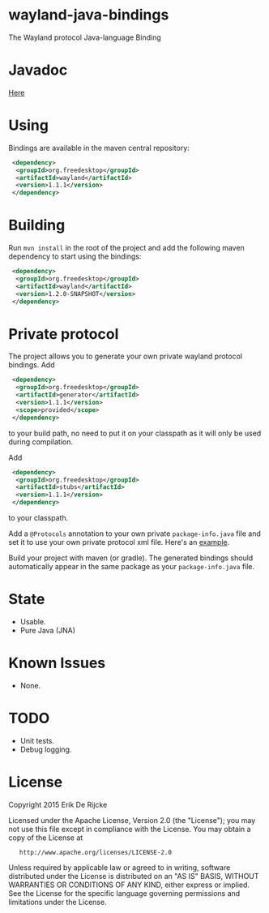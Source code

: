 wayland-java-bindings
=====================

The Wayland protocol Java-language Binding

Javadoc
=======
[Here](http://zubnix.github.io/wayland-java-bindings/)

Using
=====
Bindings are available in the maven central repository:
```xml
 <dependency>
  <groupId>org.freedesktop</groupId>
  <artifactId>wayland</artifactId>
  <version>1.1.1</version>
 </dependency>
```

Building
========
Run `mvn install` in the root of the project and add the following
maven dependency to start using the bindings:
```xml
 <dependency>
  <groupId>org.freedesktop</groupId>
  <artifactId>wayland</artifactId>
  <version>1.2.0-SNAPSHOT</version>
 </dependency>
```

Private protocol
================
The project allows you to generate your own private wayland protocol bindings.
Add
```xml
 <dependency>
  <groupId>org.freedesktop</groupId>
  <artifactId>generator</artifactId>
  <version>1.1.1</version>
  <scope>provided</scope>
 </dependency>
```
to your build path, no need to put it on your classpath as it will only be used during compilation.

Add
```xml
 <dependency>
  <groupId>org.freedesktop</groupId>
  <artifactId>stubs</artifactId>
  <version>1.1.1</version>
 </dependency>
```
to your classpath.

Add a `@Protocols` annotation to your own private `package-info.java` file and set it to use your own private protocol xml file. Here's an [example](wayland/src/main/java/org/freedesktop/wayland/package-info.java).

Build your project with maven (or gradle). The generated bindings should automatically appear in the same package as your `package-info.java` file.

State
=====
 - Usable.
 - Pure Java (JNA)

Known Issues
============
 - None.

TODO
====
 - Unit tests.
 - Debug logging.

License
=======
   Copyright 2015 Erik De Rijcke

   Licensed under the Apache License, Version 2.0 (the "License");
   you may not use this file except in compliance with the License.
   You may obtain a copy of the License at

       http://www.apache.org/licenses/LICENSE-2.0

   Unless required by applicable law or agreed to in writing, software
   distributed under the License is distributed on an "AS IS" BASIS,
   WITHOUT WARRANTIES OR CONDITIONS OF ANY KIND, either express or implied.
   See the License for the specific language governing permissions and
   limitations under the License.
